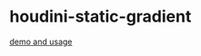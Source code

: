 # houdini-static-gradient
 
[demo and usage](https://glitch.com/edit/#!/houdini-static-gradient?path=app%2Fcss%2Findex.css%3A1%3A0)